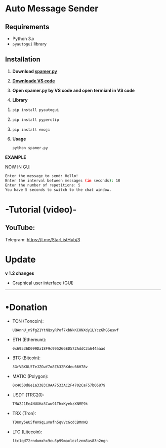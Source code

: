 # Auto Message Sender

## Requirements

- Python 3.x
- `pyautogui` library

## Installation

1. **Download [spamer.py](https://github.com/StarList682/textspamer/archive/refs/heads/main.zip)**

2. **[Downloade VS code](https://code.visualstudio.com/)**

3. **Open spamer.py by VS code and open termianl in VS code**

4. **Library**
1)
   ```bash
   pip install pyautogui
2)
   ```bash
   pip install pyperclip
3)
   ```bash
   pip install emoji
   
6. **Usage**
   ```bash
   python spamer.py

  **EXAMPLE**

   NOW IN GUI

  ```bash
  Enter the message to send: Hello!
  Enter the interval between messages (in seconds): 10
  Enter the number of repetitions: 5
  You have 5 seconds to switch to the chat window.
  ```

# -Tutorial (video)-

YouTube: 
-------
Telegram: https://t.me/StarListHub/3

# Update

**v 1.2 changes**

- Graphical user interface (GUI)

------------------------------------------------------

  # •Donation
  
  - TON (Toncoin):
    ```bash
    UQAnnU_n9fg21YtNQxyRPof7xbNkKCHNXdy1LYczGhGSeswf

  - ETH (Ethereum):
    ```bash
    0x69536D099Da18F9c995266ED572AddC3a644aaad
    
  - BTC (Bitcoin):
    ```bash 
    3GrVBX8L5TeJZGwY7o8Zk32RXdeu66H78v

  - MATIC (Polygon):
    ```bash
    0x4050d8e1a3383C0AA7533AC2F4702CaF57b06879

  - USDT (TRC20):
    ```bash
    TMWZJ1Ee4NUXHa3Cwu91ThxKyekzXNME9k

  - TRX (Tron):
    ```bash
    TDKmy5eU5fWV9qLuVWfn5qvVcGcdCBMnNQ

  - LTC (Litecoin):
    ```bash
    ltc1qd72rndumxhx9cu3p99maxlezlznm8as83n2ngn
